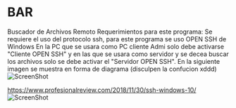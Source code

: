 # BAR
Buscador de Archivos Remoto
Requerimientos para este programa:
Se requiere el uso del protocolo ssh, para este programa se uso OPEN SSH de Windows
En la PC que se usara como PC cliente Admi solo debe activarse "Cliente OPEN SSH"
y en las que se usara como servidor y se decea buscar los archivos solo se debe activar el "Servidor OPEN SSH". En la siguiente imagen se muestra en forma de diagrama (disculpen la confucion xddd)
![ScreenShot](https://raw.github.com/Gamas-G/BAR/master/Screen/Diagrama.png)

https://www.profesionalreview.com/2018/11/30/ssh-windows-10/
![ScreenShot](https://raw.github.com/Gamas-G/BAR/master/Screen/Bienvenido.png)
